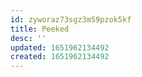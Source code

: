 ```yaml
---
id: zyworaz73sgz3m59pzok5kf
title: Peeked
desc: ''
updated: 1651962134492
created: 1651962134492
---
```




